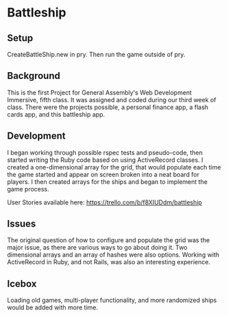 <h1>Battleship</h1>


<h2>Setup</h2>
CreateBattleShip.new in pry. Then run the game outside of pry.

<h2>Background</h2>

This is the first Project for General Assembly's Web Development Immersive, fifth class. It was assigned and coded during our third week of class. There were the projects possible,  a personal finance app, a flash cards app, and this battleship app.

<h2>Development</h2>

I began working through possible rspec tests and pseudo-code, then started writing the Ruby code based on using ActiveRecord classes. I created a one-dimensional array for the grid, that would populate each time the game started and appear on screen broken into a neat board for players. I then created arrays for the ships and began to implement the game process.

User Stories available here: <a href="https://trello.com/b/f8XIUDdm/battleship">https://trello.com/b/f8XIUDdm/battleship</a>

<h2>Issues</h2>

The original question of how to configure and populate the grid was the major issue, as there are various ways to go about doing it. Two dimensional arrays and an array of hashes were also options. Working with ActiveRecord in Ruby, and not Rails, was also an interesting experience.

<h2>Icebox</h2>

Loading old games, multi-player functionality, and more randomized ships would be added with more time.
